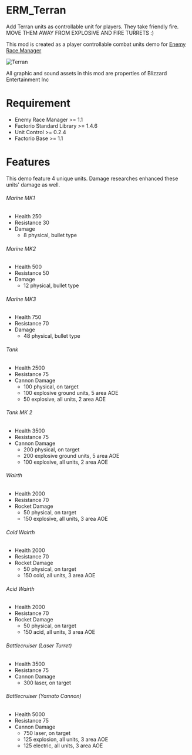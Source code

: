 # ERM_Terran
Add Terran units as controllable unit for players.  They take friendly fire. MOVE THEM AWAY FROM EXPLOSIVE AND FIRE TURRETS :)

This mod is created as a player controllable combat units demo for [Enemy Race Manager](https://github.com/heyqule/enemy_race_manager)

![Terran](https://mods-data.factorio.com/assets/15b0714cb3f3a01e371c9db36e12b3393f3429a2.png "Terran")

All graphic and sound assets in this mod are properties of Blizzard Entertainment Inc

# Requirement
* Enemy Race Manager >= 1.1
* Factorio Standard Library >= 1.4.6
* Unit Control >= 0.2.4
* Factorio Base >= 1.1

# Features
This demo feature 4 unique units.  Damage researches enhanced these units' damage as well.

###### Marine MK1
* Health 250
* Resistance 30
* Damage
    * 8 physical, bullet type

###### Marine MK2
* Health 500
* Resistance 50
* Damage
    * 12 physical, bullet type

###### Marine MK3
* Health 750
* Resistance 70
* Damage
    * 48 physical, bullet type

###### Tank
* Health 2500
* Resistance 75
* Cannon Damage
    * 100 physical, on target
    * 100 explosive ground units, 5 area AOE
    * 50 explosive, all units, 2 area AOE

###### Tank MK 2
* Health 3500
* Resistance 75
* Cannon Damage
    * 200 physical, on target
    * 200 explosive ground units, 5 area AOE
    * 100 explosive, all units, 2 area AOE


###### Wairth
* Health 2000
* Resistance 70
* Rocket Damage
    * 50 physical, on target
    * 150 explosive, all units, 3 area AOE

###### Cold Wairth
* Health 2000
* Resistance 70
* Rocket Damage
    * 50 physical, on target
    * 150 cold, all units, 3 area AOE

###### Acid Wairth
* Health 2000
* Resistance 70
* Rocket Damage
    * 50 physical, on target
    * 150 acid, all units, 3 area AOE

###### Battlecruiser (Laser Turret)
* Health 3500
* Resistance 75
* Cannon Damage
  * 300 laser, on target

###### Battlecruiser (Yamato Cannon)
* Health 5000
* Resistance 75
* Cannon Damage
    * 750 laser, on target
    * 125 explosion, all units, 3 area AOE
    * 125 electric, all units, 3 area AOE